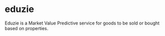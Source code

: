 # eduzie
Eduzie is a Market Value Predictive service for goods to be sold or bought based on properties.
